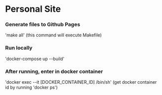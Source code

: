 Personal Site
==============


### Generate files to Github Pages

'make all' (this command will execute Makefile)

### Run locally

'docker-compose up --build'

### After running, enter in docker container

'docker exec --it [DOCKER_CONTAINER_ID] /bin/sh' (get docker container id by running 'docker ps')
